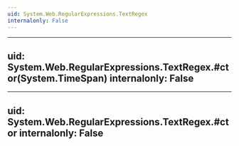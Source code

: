 ```yaml
---
uid: System.Web.RegularExpressions.TextRegex
internalonly: False
---
```


---
uid: System.Web.RegularExpressions.TextRegex.#ctor(System.TimeSpan)
internalonly: False
---

---
uid: System.Web.RegularExpressions.TextRegex.#ctor
internalonly: False
---
